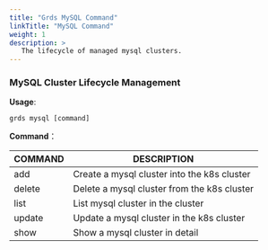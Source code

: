 ```yaml
---
title: "Grds MySQL Command"
linkTitle: "MySQL Command"
weight: 1
description: >
   The lifecycle of managed mysql clusters.
---
```


### MySQL Cluster Lifecycle Management

**Usage**:

```shell script
grds mysql [command]
```

**Command**：

| COMMAND | DESCRIPTION                                 |
| ------- | ------------------------------------------- |
| add     | Create a mysql cluster into the k8s cluster |
| delete  | Delete a mysql cluster from the k8s cluster |
| list    | List mysql cluster in the cluster           |
| update  | Update a mysql cluster in the k8s cluster   |
| show    | Show a mysql cluster in detail              |